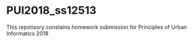 # PUI2018_ss12513
This repotisory constains homework submission for Principles of Urban Informatics 2018
